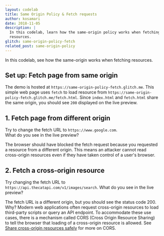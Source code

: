 ```yaml
---
layout: codelab
title: Same Origin Policy & Fetch requests
author: kosamari
date: 2018-11-05
description: |
  In this codelab, learn how the same-origin policy works when fetching
  resources.
glitch: same-origin-policy-fetch
related_post: same-origin-policy
---
```


In this codelab, see how the same-origin works when fetching resources.

## Set up: Fetch page from same origin
The demo is hosted at `https://same-origin-policy-fetch.glitch.me`. 
This simple web page uses `fetch` to load resource from `https://same-origin-policy-fetch.glitch.me/fetch.html`. Since `index.html` and `fetch.html` share the same origin, you should see `200` displayed on the live preview. 


## 1. Fetch page from different origin

Try to change the fetch URL to `https://www.google.com`.  
What do you see in the live preview?

The browser should have blocked the fetch request because you requested a resource
from a different origin. This means an attacker cannot read cross-origin
resources even if they have taken control of a user's browser.

## 2. Fetch a cross-origin resource

Try changing the fetch URL to `https://api.thecatapi.com/v1/images/search`. 
What do you see in the live preview?

The fetch URL is a different origin, but you should see the status code 200. Why? 
Modern web applications often request cross-origin resources to load
third-party scripts or query an API endpoint. To accommodate these use cases,
there is a mechanism called CORS (Cross Origin Resource Sharing) to tell the
browser that loading of a cross-origin resource is allowed. See [Share cross-origin resources safely](/secure/cross-origin-resource-sharing) for more on CORS.
